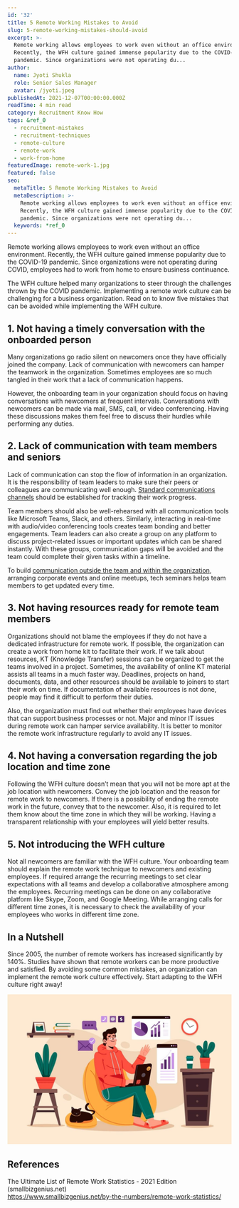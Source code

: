 ```yaml
---
id: '32'
title: 5 Remote Working Mistakes to Avoid
slug: 5-remote-working-mistakes-should-avoid
excerpt: >-
  Remote working allows employees to work even without an office environment.
  Recently, the WFH culture gained immense popularity due to the COVID-19
  pandemic. Since organizations were not operating du...
author:
  name: Jyoti Shukla
  role: Senior Sales Manager
  avatar: /jyoti.jpeg
publishedAt: 2021-12-07T00:00:00.000Z
readTime: 4 min read
category: Recruitment Know How
tags: &ref_0
  - recruitment-mistakes
  - recruitment-techniques
  - remote-culture
  - remote-work
  - work-from-home
featuredImage: remote-work-1.jpg
featured: false
seo:
  metaTitle: 5 Remote Working Mistakes to Avoid
  metaDescription: >-
    Remote working allows employees to work even without an office environment.
    Recently, the WFH culture gained immense popularity due to the COVID-19
    pandemic. Since organizations were not operating du...
  keywords: *ref_0
---
```


Remote working allows employees to work even without an office environment. Recently, the WFH culture gained immense popularity due to the COVID-19 pandemic. Since organizations were not operating during COVID, employees had to work from home to ensure business continuance.

<!--more-->

The WFH culture helped many organizations to steer through the challenges thrown by the COVID pandemic. Implementing a remote work culture can be challenging for a business organization. Read on to know five mistakes that can be avoided while implementing the WFH culture.

## 1\. **Not having a timely conversation with the onboarded person**

Many organizations go radio silent on newcomers once they have officially joined the company. Lack of communication with newcomers can hamper the teamwork in the organization. Sometimes employees are so much tangled in their work that a lack of communication happens.

However, the onboarding team in your organization should focus on having conversations with newcomers at frequent intervals. Conversations with newcomers can be made via mail, SMS, call, or video conferencing. Having these discussions makes them feel free to discuss their hurdles while performing any duties.

## 2\. **Lack of communication with team members and seniors**

Lack of communication can stop the flow of information in an organization. It is the responsibility of team leaders to make sure their peers or colleagues are communicating well enough. [Standard communications channels](https://www.thetalentpool.ai/blogs/measuring-enhancing-talent-acquisition-with-candidate-surveys/) should be established for tracking their work progress.

Team members should also be well-rehearsed with all communication tools like Microsoft Teams, Slack, and others. Similarly, interacting in real-time with audio/video conferencing tools creates team bonding and better engagements. Team leaders can also create a group on any platform to discuss project-related issues or important updates which can be shared instantly. With these groups, communication gaps will be avoided and the team could complete their given tasks within a timeline.

To build [communication outside the team and within the organization](https://www.thetalentpool.ai), arranging corporate events and online meetups, tech seminars helps team members to get updated every time.

## **3\. Not having resources ready for remote team members**

Organizations should not blame the employees if they do not have a dedicated infrastructure for remote work. If possible, the organization can create a work from home kit to facilitate their work. If we talk about resources, KT (Knowledge Transfer) sessions can be organized to get the teams involved in a project. Sometimes, the availability of online KT material assists all teams in a much faster way. Deadlines, projects on hand, documents, data, and other resources should be available to joiners to start their work on time. If documentation of available resources is not done, people may find it difficult to perform their duties. 

Also, the organization must find out whether their employees have devices that can support business processes or not. Major and minor IT issues during remote work can hamper service availability. It is better to monitor the remote work infrastructure regularly to avoid any IT issues.

## 4\. **Not having a conversation regarding the job location and time zone**

Following the WFH culture doesn’t mean that you will not be more apt at the job location with newcomers. Convey the job location and the reason for remote work to newcomers. If there is a possibility of ending the remote work in the future, convey that to the newcomer. Also, it is required to let them know about the time zone in which they will be working. Having a transparent relationship with your employees will yield better results.

## **5\. Not introducing the WFH culture**

Not all newcomers are familiar with the WFH culture. Your onboarding team should explain the remote work technique to newcomers and existing employees. If required arrange the recurring meetings to set clear expectations with all teams and develop a collaborative atmosphere among the employees. Recurring meetings can be done on any collaborative platform like Skype, Zoom, and Google Meeting. While arranging calls for different time zones, it is necessary to check the availability of your employees who works in different time zone.  

## **In a Nutshell**

Since 2005, the number of remote workers has increased significantly by 140%. Studies have shown that remote workers can be more productive and satisfied. By avoiding some common mistakes, an organization can implement the remote work culture effectively. Start adapting to the WFH culture right away!

![](images/remote-work-1-1024x683.jpg)

## **References**

The Ultimate List of Remote Work Statistics - 2021 Edition (smallbizgenius.net)  
https://www.smallbizgenius.net/by-the-numbers/remote-work-statistics/
